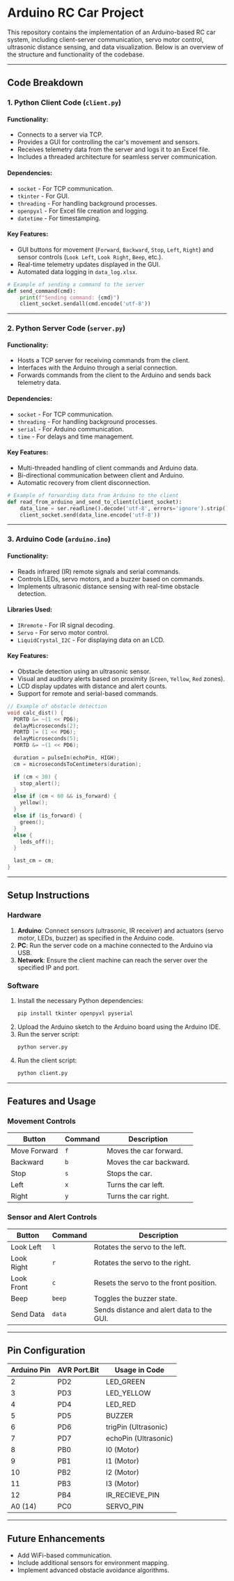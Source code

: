 # Arduino RC Car Project

This repository contains the implementation of an Arduino-based RC car system, including client-server communication, servo motor control, ultrasonic distance sensing, and data visualization. Below is an overview of the structure and functionality of the codebase.

---

## Code Breakdown

### 1. Python Client Code (`client.py`)

#### **Functionality:**
- Connects to a server via TCP.
- Provides a GUI for controlling the car's movement and sensors.
- Receives telemetry data from the server and logs it to an Excel file.
- Includes a threaded architecture for seamless server communication.

#### **Dependencies:**
- `socket` - For TCP communication.
- `tkinter` - For GUI.
- `threading` - For handling background processes.
- `openpyxl` - For Excel file creation and logging.
- `datetime` - For timestamping.

#### **Key Features:**
- GUI buttons for movement (`Forward`, `Backward`, `Stop`, `Left`, `Right`) and sensor controls (`Look Left`, `Look Right`, `Beep`, etc.).
- Real-time telemetry updates displayed in the GUI.
- Automated data logging in `data_log.xlsx`.

```python
# Example of sending a command to the server
def send_command(cmd):
    print(f"Sending command: {cmd}")
    client_socket.sendall(cmd.encode('utf-8'))
```
---

### 2. Python Server Code (`server.py`)

#### **Functionality:**
- Hosts a TCP server for receiving commands from the client.
- Interfaces with the Arduino through a serial connection.
- Forwards commands from the client to the Arduino and sends back telemetry data.

#### **Dependencies:**
- `socket` - For TCP communication.
- `threading` - For handling background processes.
- `serial` - For Arduino communication.
- `time` - For delays and time management.

#### **Key Features:**
- Multi-threaded handling of client commands and Arduino data.
- Bi-directional communication between client and Arduino.
- Automatic recovery from client disconnection.

```python
# Example of forwarding data from Arduino to the client
def read_from_arduino_and_send_to_client(client_socket):
    data_line = ser.readline().decode('utf-8', errors='ignore').strip()
    client_socket.send(data_line.encode('utf-8'))
```
---

### 3. Arduino Code (`arduino.ino`)

#### **Functionality:**
- Reads infrared (IR) remote signals and serial commands.
- Controls LEDs, servo motors, and a buzzer based on commands.
- Implements ultrasonic distance sensing with real-time obstacle detection.

#### **Libraries Used:**
- `IRremote` - For IR signal decoding.
- `Servo` - For servo motor control.
- `LiquidCrystal_I2C` - For displaying data on an LCD.

#### **Key Features:**
- Obstacle detection using an ultrasonic sensor.
- Visual and auditory alerts based on proximity (`Green`, `Yellow`, `Red` zones).
- LCD display updates with distance and alert counts.
- Support for remote and serial-based commands.

```cpp
// Example of obstacle detection
void calc_dist() {
  PORTD &= ~(1 << PD6);
  delayMicroseconds(2);
  PORTD |= (1 << PD6);
  delayMicroseconds(5);
  PORTD &= ~(1 << PD6);

  duration = pulseIn(echoPin, HIGH);
  cm = microsecondsToCentimeters(duration);

  if (cm < 30) {
    stop_alert();
  }
  else if (cm < 60 && is_forward) {
    yellow();
  }
  else if (is_forward) {
    green();
  }
  else {
    leds_off();
  }

  last_cm = cm;
}

```
---

## Setup Instructions

### Hardware
1. **Arduino**: Connect sensors (ultrasonic, IR receiver) and actuators (servo motor, LEDs, buzzer) as specified in the Arduino code.
2. **PC**: Run the server code on a machine connected to the Arduino via USB.
3. **Network**: Ensure the client machine can reach the server over the specified IP and port.

### Software
1. Install the necessary Python dependencies:
    ```bash
    pip install tkinter openpyxl pyserial
    ```
2. Upload the Arduino sketch to the Arduino board using the Arduino IDE.
3. Run the server script:
    ```bash
    python server.py
    ```
4. Run the client script:
    ```bash
    python client.py
    ```

---

## Features and Usage

### Movement Controls
| Button       | Command | Description              |
|--------------|---------|--------------------------|
| Move Forward | `f`     | Moves the car forward.   |
| Backward     | `b`     | Moves the car backward.  |
| Stop         | `s`     | Stops the car.           |
| Left         | `x`     | Turns the car left.      |
| Right        | `y`     | Turns the car right.     |

### Sensor and Alert Controls
| Button       | Command  | Description                               |
|--------------|----------|-------------------------------------------|
| Look Left    | `l`      | Rotates the servo to the left.            |
| Look Right   | `r`      | Rotates the servo to the right.           |
| Look Front   | `c`      | Resets the servo to the front position.   |
| Beep         | `beep`   | Toggles the buzzer state.                 |
| Send Data    | `data`   | Sends distance and alert data to the GUI. |

---

## Pin Configuration

| Arduino Pin | AVR Port.Bit | Usage in Code       |
|-------------|--------------|---------------------|
| 2           | PD2          | LED_GREEN           |
| 3           | PD3          | LED_YELLOW          |
| 4           | PD4          | LED_RED             |
| 5           | PD5          | BUZZER              |
| 6           | PD6          | trigPin (Ultrasonic)|
| 7           | PD7          | echoPin (Ultrasonic)|
| 8           | PB0          | I0 (Motor)          |
| 9           | PB1          | I1 (Motor)          |
| 10          | PB2          | I2 (Motor)          |
| 11          | PB3          | I3 (Motor)          |
| 12          | PB4          | IR_RECIEVE_PIN      |
| A0 (14)     | PC0          | SERVO_PIN           |

---

## Future Enhancements
- Add WiFi-based communication.
- Include additional sensors for environment mapping.
- Implement advanced obstacle avoidance algorithms.
